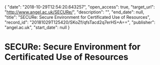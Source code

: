 {
  "date": "2018-10-29T12:54:20.643257", 
  "open_access": true, 
  "target_url": "http://www.angel.ac.uk/SECURe/", 
  "description": "", 
  "end_date": null, 
  "title": "SECURe: Secure Environment for Certificated Use of Resources", 
  "record_id": "20181029T125420/SKoZf/qfsTacd2q7erHS+A==", 
  "publisher": "angel.ac.uk", 
  "start_date": null
}

# SECURe: Secure Environment for Certificated Use of Resources

